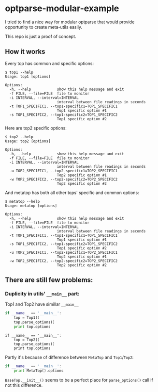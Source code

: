 # optparse-modular-example

I tried to find a nice way for modular optparse that would provide opportunity to create meta-utils easily.

This repo is just a proof of concept.

## How it works

Every top has common and specific options:

``` shell
$ top1 --help
Usage: top1 [options]

Options:
  -h, --help            show this help message and exit
  -f FILE, --file=FILE  file to monitor
  -i INTERVAL, --interval=INTERVAL
                        interval between file readings in seconds
  -t TOP1_SPECIFIC1, --top1-specific1=TOP1_SPECIFIC1
                        Top1 specific option #1
  -s TOP1_SPECIFIC2, --top1-specific2=TOP1_SPECIFIC2
                        Top1 specific option #2
```

Here are top2 specific options:

``` shell
$ top2 --help
Usage: top2 [options]

Options:
  -h, --help            show this help message and exit
  -f FILE, --file=FILE  file to monitor
  -i INTERVAL, --interval=INTERVAL
                        interval between file readings in seconds
  -u TOP2_SPECIFIC1, --top2-specific1=TOP2_SPECIFIC1
                        Top2 specific option #1
  -w TOP2_SPECIFIC2, --top2-specific2=TOP2_SPECIFIC2
                        Top2 specific option #2
```

And metatop has both all other tops' specific and common options:

``` shell
$ metatop --help
Usage: metatop [options]

Options:
  -h, --help            show this help message and exit
  -f FILE, --file=FILE  file to monitor
  -i INTERVAL, --interval=INTERVAL
                        interval between file readings in seconds
  -t TOP1_SPECIFIC1, --top1-specific1=TOP1_SPECIFIC1
                        Top1 specific option #1
  -s TOP1_SPECIFIC2, --top1-specific2=TOP1_SPECIFIC2
                        Top1 specific option #2
  -u TOP2_SPECIFIC1, --top2-specific1=TOP2_SPECIFIC1
                        Top2 specific option #1
  -w TOP2_SPECIFIC2, --top2-specific2=TOP2_SPECIFIC2
                        Top2 specific option #2
```

## There are still few problems:

### Duplicity in utils' `__main__` part:

Top1 and Top2 have simillar `__main__`

``` python
if __name__ == '__main__':
    top = Top1()
    top.parse_options()
    print top.options
```

```
if __name__ == '__main__':
    top = Top2()
    top.parse_options()
    print top.options
```

Partly it's because of difference between `MetaTop` and `Top1`/`Top2`:

``` python
if __name__ == '__main__':
    print MetaTop().options
```

`BaseTop.__init__()` seems to be a perfect place for `parse_options()` call if not this difference.
